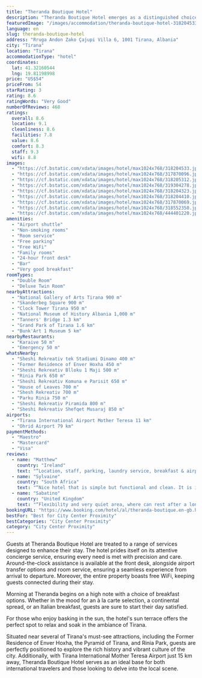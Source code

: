 ```yaml
---
title: "Theranda Boutique Hotel"
description: "Theranda Boutique Hotel emerges as a distinguished choice for travelers seeking a blend of comfort and convenience in the heart of Tirana."
featuredImage: "/images/accommodation/theranda-boutique-hotel-318204533.jpg"
language: en
slug: theranda-boutique-hotel
address: "Rruga Andon Zako Çajupi Villa 6, 1001 Tirana, Albania"
city: "Tirana"
location: "Tirana"
accommodationType: "hotel"
coordinates:
  lat: 41.32160544
  lng: 19.81198998
price: "US$54"
priceFrom: 54
starRating: 3
rating: 8.6
ratingWords: "Very Good"
numberOfReviews: 468
ratings:
  overall: 8.6
  location: 9.1
  cleanliness: 8.6
  facilities: 7.8
  value: 8.6
  comfort: 8.3
  staff: 9.3
  wifi: 8.8
images:
  - "https://cf.bstatic.com/xdata/images/hotel/max1024x768/318204533.jpg?k=a0c7cca78a657d82b165556c5f4055de6e560a8b3fde2ac582a7090479825c01&o=&hp=1"
  - "https://cf.bstatic.com/xdata/images/hotel/max1024x768/317870096.jpg?k=bf6a42f97c51cac215f7894144bb3c95acfc81b32512b57135b31c6765ccc09a&o=&hp=1"
  - "https://cf.bstatic.com/xdata/images/hotel/max1024x768/318205312.jpg?k=fa99959af21d2ee55712e2f6f415b025673e7f90ac116d0ad454c4c1967690ca&o=&hp=1"
  - "https://cf.bstatic.com/xdata/images/hotel/max1024x768/319304278.jpg?k=5c6e5993b4719e19e3a3200032f1844d436824ec84133a3bb769dcccd275c62a&o=&hp=1"
  - "https://cf.bstatic.com/xdata/images/hotel/max1024x768/318204323.jpg?k=39b5b27c8115a485313fa4c5fdf876230f5fb02cac9ca19295a31fb87adf7729&o=&hp=1"
  - "https://cf.bstatic.com/xdata/images/hotel/max1024x768/318204410.jpg?k=8db8cbab4958e5f93b237ba0da2a2d9f6c82e19e02c60cdf9de125801dffc140&o=&hp=1"
  - "https://cf.bstatic.com/xdata/images/hotel/max1024x768/317870069.jpg?k=d22a46d585949a4e7fc18c687aa6263c5631dd74967690da1357ea9341ad35e4&o=&hp=1"
  - "https://cf.bstatic.com/xdata/images/hotel/max1024x768/318552350.jpg?k=d85908049736f538c127b6bfdcc016025f3c96f42744be5a88ff6c78a6334045&o=&hp=1"
  - "https://cf.bstatic.com/xdata/images/hotel/max1024x768/444401220.jpg?k=fe20b76eb1f4ef15894a5a92bc6d5b8e587055565ccf0c90497bd3556a3ea477&o=&hp=1"
amenities:
  - "Airport shuttle"
  - "Non-smoking rooms"
  - "Room service"
  - "Free parking"
  - "Free WiFi"
  - "Family rooms"
  - "24-hour front desk"
  - "Bar"
  - "Very good breakfast"
roomTypes:
  - "Double Room"
  - "Deluxe Twin Room"
nearbyAttractions:
  - "National Gallery of Arts Tirana 900 m"
  - "Skanderbeg Square 900 m"
  - "Clock Tower Tirana 950 m"
  - "National Museum of History Albania 1,000 m"
  - "Tanners' Bridge 1.3 km"
  - "Grand Park of Tirana 1.6 km"
  - "Bunk'Art 1 Museum 5 km"
nearbyRestaurants:
  - "Karaive 50 m"
  - "Emergency 50 m"
whatsNearby:
  - "Sheshi Rekreativ tek Stadiumi Dinamo 400 m"
  - "Former Residence of Enver Hoxha 450 m"
  - "Sheshi Rekreativ Blloku 1 Maji 500 m"
  - "Rinia Park 650 m"
  - "Sheshi Rekreativ Komuna e Parisit 650 m"
  - "House of Leaves 700 m"
  - "Shesh Rekreativ 700 m"
  - "Parku Rinia 750 m"
  - "Sheshi Rekreativ Piramida 800 m"
  - "Sheshi Rekreativ Shefqet Musaraj 850 m"
airports:
  - "Tirana International Airport Mother Teresa 11 km"
  - "Ohrid Airport 79 km"
paymentMethods:
  - "Maestro"
  - "Mastercard"
  - "Visa"
reviews:
  - name: "Matthew"
    country: "Ireland"
    text: "“Location, staff, parking, laundry service, breakfast & airport transfer”"
  - name: "Sylvaine"
    country: "South Africa"
    text: "“Nice hotel that is simple but functional and clean. It is in a good location, close to restaurants and bars. The staff is very friendly and helpful. The breakfast is continental.”"
  - name: "Sabatino"
    country: "United Kingdom"
    text: "“Flexibility and very quiet area, where can rest after a long day”"
bookingURL: "https://www.booking.com/hotel/al/theranda-boutique.en-gb.html?aid=8035640"
bestFor: "Best for City Center Proximity"
bestCategories: "City Center Proximity"
category: "City Center Proximity"
---
```


Guests at Theranda Boutique Hotel are treated to a range of services designed to enhance their stay. The hotel prides itself on its attentive concierge service, ensuring every need is met with precision and care. Around-the-clock assistance is available at the front desk, alongside airport transfer options and room service, ensuring a seamless experience from arrival to departure. Moreover, the entire property boasts free WiFi, keeping guests connected during their stay.

Morning at Theranda begins on a high note with a choice of breakfast options. Whether in the mood for an à la carte selection, a continental spread, or an Italian breakfast, guests are sure to start their day satisfied.

For those who enjoy basking in the sun, the hotel's sun terrace offers the perfect spot to relax and soak in the ambiance of Tirana.

Situated near several of Tirana's must-see attractions, including the Former Residence of Enver Hoxha, the Pyramid of Tirana, and Rinia Park, guests are perfectly positioned to explore the rich history and vibrant culture of the city. Additionally, with Tirana International Mother Teresa Airport just 15 km away, Theranda Boutique Hotel serves as an ideal base for both international travelers and those looking to delve into the local scene.